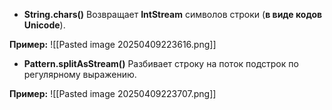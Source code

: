 
- **String.chars()** 
	Возвращает **IntStream** символов строки (**в виде кодов Unicode**).

**Пример:**
![[Pasted image 20250409223616.png]]


- **Pattern.splitAsStream()**
	Разбивает строку на поток подстрок по регулярному выражению.

**Пример:**
![[Pasted image 20250409223707.png]]